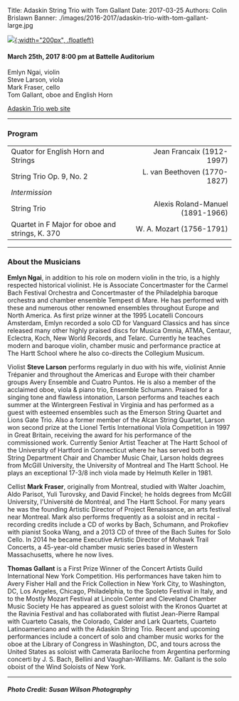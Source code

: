 Title: Adaskin String Trio with Tom Gallant
Date: 2017-03-25
Authors: Colin Brislawn
Banner: ./images/2016-2017/adaskin-trio-with-tom-gallant-large.jpg

[![ ]({filename}/images/2016-2017/adaskin-trio-with-tom-gallant400.jpg){:width="200px", .floatleft}]({filename}./AdaskinTrio.md)

#### March 25th, 2017 8:00 pm at Battelle Auditorium

Emlyn Ngai, violin <br>
Steve Larson, viola <br>
Mark Fraser, cello <br>
Tom Gallant, oboe and English Horn


[Adaskin Trio web site](http://www.adaskinstringtrio.com/)

---

### Program

|                                                 |                                  |
|-------------------------------------------------|---------------------------------:|
| Quator for English Horn and Strings             | Jean Francaix (1912-1997)        |
| String Trio Op. 9, No. 2                        | L. van Beethoven (1770-1827)     |
| _Intermission_                                                                     |
| String Trio                                     | Alexis Roland-Manuel (1891-1966) |
| Quartet in F Major for oboe and strings, K. 370 | W. A. Mozart (1756-1791)         |


---

### About the Musicians

**Emlyn Ngai**, in addition to his role on modern violin in the trio, is a highly respected historical
violinist. He is Associate Concertmaster for the Carmel Bach Festival Orchestra and Concertmaster of the
Philadelphia baroque orchestra and chamber ensemble Tempest di Mare. He has performed with these
and numerous other renowned ensembles throughout Europe and North America. As first prize winner at
the 1995 Locatelli Concours Amsterdam, Emlyn recorded a solo CD for Vanguard Classics and has since
released many other highly praised discs for Musica Omnia, ATMA, Centaur, Eclectra, Koch, New World
Records, and Telarc. Currently he teaches modern and baroque violin, chamber music and performance
practice at The Hartt School where he also co-directs the Collegium Musicum.

Violist **Steve Larson** performs regularly in duo with his wife, violinist Annie Trépanier and
throughout the Americas and Europe with their chamber groups Avery Ensemble and Cuatro Puntos. He
is also a member of the acclaimed oboe, viola & piano trio, Ensemble Schumann. Praised for a singing
tone and flawless intonation, Larson performs and teaches each summer at the Wintergreen Festival in
Virginia and has performed as a guest with esteemed ensembles such as the Emerson String Quartet
and Lions Gate Trio. Also a former member of the Alcan String Quartet, Larson won second prize at the
Lionel Tertis International Viola Competition in 1997 in Great Britain, receiving the award for his
performance of the commissioned work. Currently Senior Artist Teacher at The Hartt School of the
University of Hartford in Connecticut where he has served both as String Department Chair and Chamber
Music Chair, Larson holds degrees from McGill University, the University of Montreal and The Hartt
School. He plays an exceptional 17-3/8 inch viola made by Helmuth Keller in 1981.

Cellist **Mark Fraser**, originally from Montreal, studied with Walter Joachim, Aldo Parisot, Yuli
Turovsky, and David Finckel; he holds degrees from McGill University, l'Université de Montréal, and The
Hartt School. For many years he was the founding Artistic Director of Project Renaissance, an arts
festival near Montreal. Mark also performs frequently as a soloist and in recital - recording credits include
a CD of works by Bach, Schumann, and Prokofiev with pianist Sooka Wang, and a 2013 CD of three of
the Bach Suites for Solo Cello. In 2014 he became Executive Artistic Director of Mohawk Trail Concerts, a
45-year-old chamber music series based in Western Massachusetts, where he now lives.

**Thomas Gallant** is a First Prize Winner of the Concert Artists Guild International New York
Competition.  His performances have taken him to Avery Fisher Hall and the Frick Collection in
New York City, to Washington, DC, Los Angeles, Chicago, Philadelphia, to the Spoleto Festival
in Italy, and to the Mostly Mozart Festival at Lincoln Center and Cleveland Chamber Music
Society  He has appeared as guest soloist with the Kronos Quartet at the Ravinia Festival and has
collaborated with flutist Jean-Pierre Rampal with Cuarteto Casals, the Colorado, Calder and Lark
Quartets, Cuarteto Latinoamericano and with the Adaskin String Trio.  Recent and upcoming
performances include a concert of solo and chamber music works for the oboe at the Library of
Congress in Washington, DC, and tours across the United States as soloist with Camerata
Bariloche from Argentina performing concerti by J. S. Bach, Bellini and Vaughan-Williams. 
Mr. Gallant is the solo oboist of the Wind Soloists of New York.

---

##### Photo Credit: Susan Wilson Photography
